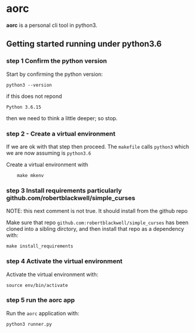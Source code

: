 # aorc

__aorc__ is a personal cli tool in python3.

## Getting started running under python3.6

### step 1 Confirm the python version
Start by confirming the python version:
```
python3 --version
```
if this does not repond
```
Python 3.6.15
```
then we need to think a little deeper; so stop.

### step 2 - Create a virtual environment
If we are ok with that step then proceed. The `makefile` calls `python3` which we are now assuming is `python3.6`

Create a virtual environment with
```
    make mkenv
```

### step 3 Install requirements particularly github.com/robertblackwell/simple_curses

NOTE: this next comment is not true. It should install from the github repo 

Make sure that repo `github.com:robertblackwell/simple_curses` has been cloned into a sibling dirctory, and then
install that repo as a dependency with:

```
make install_requirements
```
### step 4 Activate the virtual environment
Activate the virtual environment with:

```
source env/bin/activate
```

### step 5 run the aorc app
Run the `aorc` application with:
```
python3 runner.py
```